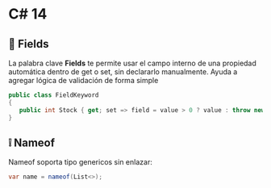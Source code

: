 # C# 14

## 🔧 Fields

La palabra clave **Fields** te permite usar el campo interno de una propiedad automática dentro de get o set, sin declararlo manualmente. Ayuda a agregar lógica de validación de forma simple

```csharp
public class FieldKeyword
{
   public int Stock { get; set => field = value > 0 ? value : throw new ArgumentOutOfRangeException(nameof(value), "Stock must be greater than 0"); }
}
```

## ❕ Nameof

Nameof soporta tipo genericos sin enlazar:

```csharp
var name = nameof(List<>);
```